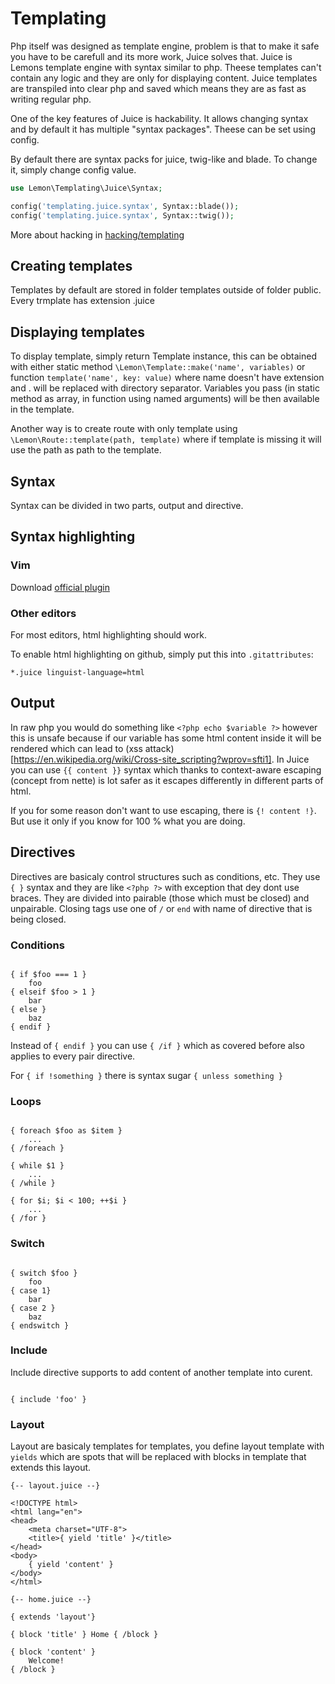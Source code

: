 # Templating

Php itself was designed as template engine, problem is that to make it safe you have to be carefull and its more work, Juice solves that. Juice is Lemons template engine with syntax similar to php. Theese templates can't contain any logic and they are only for displaying content. Juice templates are transpiled into clear php and saved which means they are as fast as writing regular php.

One of the key features of Juice is hackability. It allows changing syntax and by default it has multiple "syntax packages". Theese can be set using config.

By default there are syntax packs for juice, twig-like and blade. To change it, simply change config value.

```php
use Lemon\Templating\Juice\Syntax;

config('templating.juice.syntax', Syntax::blade());
config('templating.juice.syntax', Syntax::twig());
```

More about hacking in [hacking/templating]()

## Creating templates

Templates by default are stored in folder templates outside of folder public. Every trmplate has extension .juice

## Displaying templates

To display template, simply return Template instance, this can be obtained with either static method `\Lemon\Template::make('name', variables)` or function `template('name', key: value)` where name doesn't have extension and . will be replaced with directory separator. Variables you pass (in static method as array, in function using named arguments) will be then available in the template.

Another way is to create route with only template using `\Lemon\Route::template(path, template)` where if template is missing it will use the path as path to the template.

## Syntax

Syntax can be divided in two parts, output and directive.

## Syntax highlighting

### Vim

Download [official plugin](https://github.com/Lemon-Framework/vim)

### Other editors

For most editors, html highlighting should work.

To enable html highlighting on github, simply put this into `.gitattributes`:

```
*.juice linguist-language=html
```

## Output

In raw php you would do something like `<?php echo $variable ?>` however this is unsafe because if our variable has some html content inside it will be rendered which can lead to (xss attack)[https://en.wikipedia.org/wiki/Cross-site_scripting?wprov=sfti1]. In Juice you can use `{{ content }}` syntax which thanks to context-aware escaping (concept from nette) is lot safer as it escapes differently in different parts of html.

If you for some reason don't want to use escaping, there is `{! content !}`. But use it only if you know for 100 % what you are doing.

## Directives

Directives are basicaly control structures such as conditions, etc. They use `{ }` syntax and they are like `<?php ?>` with exception that dey dont use braces. They are divided into pairable (those which must be closed) and unpairable. Closing tags use one of `/` or `end` with name of directive that is being closed.

### Conditions

```juice

{ if $foo === 1 }
    foo
{ elseif $foo > 1 } 
    bar
{ else }
    baz 
{ endif }

```

Instead of `{ endif }` you can use `{ /if }` which as covered before also applies to every pair directive.

For `{ if !something }` there is syntax sugar `{ unless something }`

### Loops

```juice

{ foreach $foo as $item }
    ...
{ /foreach }

{ while $1 }
    ...
{ /while }

{ for $i; $i < 100; ++$i }
    ...
{ /for }

```

### Switch

```juice

{ switch $foo }
    foo
{ case 1} 
    bar
{ case 2 }
    baz 
{ endswitch }

```

### Include

Include directive supports to add content of another template into curent.

```

{ include 'foo' }

```

### Layout
    
Layout are basicaly templates for templates, you define layout template with `yields` which are spots that will be replaced with blocks in template that extends this layout.

```
{-- layout.juice --}

<!DOCTYPE html>
<html lang="en">
<head>
    <meta charset="UTF-8">
    <title>{ yield 'title' }</title>
</head>
<body>
    { yield 'content' }
</body>
</html>

{-- home.juice --}

{ extends 'layout'}

{ block 'title' } Home { /block }

{ block 'content' }
    Welcome!
{ /block }

```
